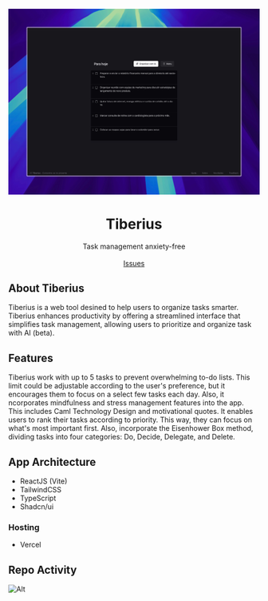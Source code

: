 ![hero](/public/demo.jpeg)

<p align="center">
	<h1 align="center"><b>Tiberius</b></h1>
<p align="center">
    Task management anxiety-free
    <br />
    <br />
    <a href="https://github.com/gpaiva00/tiberius-v2/issues">Issues</a>
  </p>
</p>

## About Tiberius

Tiberius is a web tool desined to help users to organize tasks smarter. Tiberius enhances productivity by offering a streamlined interface that simplifies task management, allowing users to prioritize and organize task with AI (beta).

## Features

Tiberius work with up to 5 tasks to prevent overwhelming to-do lists. This limit could be adjustable according to the user's preference, but it encourages them to focus on a select few tasks each day. Also, it ncorporates mindfulness and stress management features into the app. This includes Caml Technology Design and motivational quotes. It enables users to rank their tasks according to priority. This way, they can focus on what's most important first. Also, incorporate the Eisenhower Box method, dividing tasks into four categories: Do, Decide, Delegate, and Delete.

## App Architecture

- ReactJS (Vite)
- TailwindCSS
- TypeScript
- Shadcn/ui

### Hosting

- Vercel

## Repo Activity

![Alt](https://repobeats.axiom.co/api/embed/4f3e27c576abef1db76134c1f6739ef3810c3c85.svg 'Repobeats analytics image')
